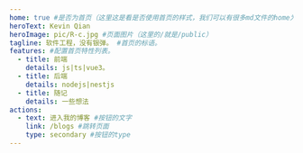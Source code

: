 ```yaml
---
home: true #是否为首页（这里这是看是否使用首页的样式，我们可以有很多md文件的home为true）
heroText: Kevin Qian
heroImage: pic/R-c.jpg #页面图片（这里的/就是/public）
tagline: 软件工程，没有银弹。 #首页的标语。
features: #配置首页特性列表。
  - title: 前端
    details: js|ts|vue3。
  - title: 后端
    details: nodejs|nestjs
  - title: 随记
    details: 一些想法
actions:
  - text: 进入我的博客 #按钮的文字
    link: /blogs #跳转页面
    type: secondary #按钮的type
---
```

